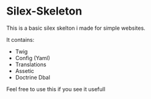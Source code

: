 Silex-Skeleton
==============

This is a basic silex skelton i made for simple websites.

It contains:
  - Twig
  - Config (Yaml)
  - Translations
  - Assetic
  - Doctrine Dbal

Feel free to use this if you see it usefull
